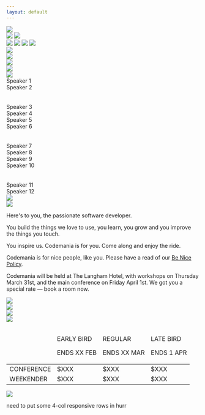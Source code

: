 ```yaml
---
layout: default
---
```

<div class="parallax">
  <div class="parallax__layer parallax__layer--back">
    <div class="stars"></div>
    <img src="/images/2016/alien_1.svg" class="alien1 space-object" />
  </div>
  <div class="parallax__layer parallax__layer--deep">
    <div class="stars-deep"></div>
    <img src="/images/2016/asteroid.svg" class="asteroid2 space-object" />
    <img src="/images/2016/swirl_1.svg" class="swirl1 space-object" />
  </div>
  <div class="parallax__layer parallax__layer--objects">
    <img src="/images/2016/asteroid.svg" class="asteroid1 space-object" />
    <img src="/images/2016/swirl_2.svg" class="swirl2 space-object" />
    <img src="/images/2016/planet_1.svg" class="planet1 space-object" />
    <img src="/images/2016/shuttle_3.svg" class="shuttle3 space-object" />
  </div>
  <div class="parallax__layer parallax__layer--base">
    <div class="row">
      <div class="col-sm-1 hidden-xs">
        <!-- 1/12 width column on medium and small screens, hidden on x-small -->
        <img src="/images/2016/luchanaut_1.svg" class="luchanaut" />
      </div>
      <!-- 8/12 width column on medium and small screens, 9/12 width on x-small -->
      <div class="col-sm-8 col-sm-offset-0 col-xs-10 col-xs-offset-1">
        <img src="/images/2016/masthead.svg" class="masthead" id="masthead" />
      </div>
      <div class="col-sm-2 col-sm-offset-0 col-xs-6 col-xs-offset-3">
        <a href="http://lilregie.com/"><img src="/images/2016/buy-tickets.svg" class="buytickets" /></a>
      </div>
      <div class="col-sm-1 hidden-xs">
        <img src="/images/2016/luchanaut_2.svg" class="luchanaut2" />
      </div>
    </div>
    <div class="row">
      <div class="col-md-10 col-md-offset-1 col-xs-12 titleImageContainer" id="speakers">
        <img src="/images/2016/title_speakers.png" class="titleImage"/>
      </div>
    </div>
    <div class="row speakerRow oswald-bold">
      <div class="col-md-2 col-sm-2 col-xs-1"></div>
      <div class="col-md-2 col-sm-2 col-xs-5 speakerBox">Speaker 1</div>
      <div class="col-md-2 col-sm-2 col-xs-5 speakerBox">Speaker 2</div>
      <div class="hidden-md hidden-sm col-xs-1">&nbsp;</div>
      <div class="hidden-md hidden-sm col-xs-1">&nbsp;</div>
      <div class="col-md-2 col-sm-2 col-xs-5 speakerBox">Speaker 3</div>
      <div class="col-md-2 col-sm-2 col-xs-5 speakerBox">Speaker 4</div>
      <div class="col-md-2 col-sm-2 col-xs-1"></div>
    </div>
    <div class="row speakerRow oswald-bold">
      <div class="col-md-2 col-sm-2 col-xs-1"></div>
      <div class="col-md-2 col-sm-2 col-xs-5 speakerBox">Speaker 5</div>
      <div class="col-md-2 col-sm-2 col-xs-5 speakerBox">Speaker 6</div>
      <div class="hidden-md hidden-sm col-xs-1">&nbsp;</div>
      <div class="hidden-md hidden-sm col-xs-1">&nbsp;</div>
      <div class="col-md-2 col-sm-2 col-xs-5 speakerBox">Speaker 7</div>
      <div class="col-md-2 col-sm-2 col-xs-5 speakerBox">Speaker 8</div>
      <div class="col-md-2 col-sm-2 col-xs-1"></div>
    </div>
    <div class="row speakerRow oswald-bold">
      <div class="col-md-2 col-sm-2 col-xs-1"></div>
      <div class="col-md-2 col-sm-2 col-xs-5">Speaker 9</div>
      <div class="col-md-2 col-sm-2 col-xs-5">Speaker 10</div>
      <div class="hidden-md hidden-sm col-xs-1">&nbsp;</div>
      <div class="hidden-md hidden-sm col-xs-1">&nbsp;</div>
      <div class="col-md-2 col-sm-2 col-xs-5">Speaker 11</div>
      <div class="col-md-2 col-sm-2 col-xs-5">Speaker 12</div>
      <div class="col-md-2 col-sm-2 col-xs-1"></div>
    </div>
    <div class="row">
      <div class="col-md-10 col-md-offset-1 col-xs-12 titleImageContainer" id="about">
        <img src="/images/2016/title_about.png" class="titleImage" />
      </div>
    </div>
    <div class="row">
      <div class="col-md-3 col-sm-3 col-xs-1">
        <img src="/images/2016/alien_2.svg" class="hidden-xs" />
      </div>
      <div class="col-md-6 col-sm-6 col-xs-10 paragraph">
        <p>Here's to you, the passionate software developer.</p>
        <p>You build the things we love to use, you learn, you grow and you improve the things you touch.</p>
        <p>You inspire us. Codemania is for you. Come along and enjoy the ride.</p>
        <p>Codemania is for nice people, like you. Please have a read of our <a href="/benice.html">Be Nice Policy</a>.</p>
        <p>Codemania will be held at The Langham Hotel, with workshops on Thursday March 31st, and the main conference on Friday April 1st. We got you a special rate — book a room now.</p>
      </div>
      <div class="col-md-3 col-sm-3 col-xs-1">
        <img src="/images/2016/luchanaut_3.svg" class="luchanaut3 hidden-xs" />
      </div>
    </div>
    <div class="row">
      <div class="col-sm-4 col-sm-offset-1 col-xs-6 col-xs-offset-3">
        <img src="/images/2016/shuttle_4.svg" class="shuttle4" />
      </div>
      <div class="col-sm-4 col-sm-offset-2 hidden-xs">
        <img src="/images/2016/alien_3.svg" class="alien3" />
      </div>
    </div>
    <div class="row">
      <div class="col-sm-10 col-sm-offset-1 col-xs-12 titleImageContainer" id="tickets">
        <img src="/images/2016/title_tickets.png" class="titleImage"/>
      </div>
    </div>
    <div class="row">
      <!-- 8/12 wide on most, 10/12 wide on mobile -->
      <div class="col-sm-8 col-sm-offset-2 col-xs-12">
        <table class="ticket-table">
          <thead>
            <tr>
              <td></td>
              <td>
                <p class="oswald-bold">EARLY BIRD</p>
                <p class="oswald-light">ENDS XX FEB</p>
              </td>
              <td>
                <p class="oswald-bold">REGULAR</p>
                <p class="oswald-light">ENDS XX MAR</p>
              </td>
              <td>
                <p class="oswald-bold">LATE BIRD</p>
                <p class="oswald-light">ENDS 1 APR</p>
              </td>
            </tr>
          </thead>
          <tbody>
            <tr class="ticket-row-odd">
              <td>CONFERENCE</td>
              <td class="oswald-light">$XXX</td>
              <td class="oswald-light">$XXX</td>
              <td class="oswald-light">$XXX</td>
            </tr>
            <tr class="ticket-row-even">
              <td>WEEKENDER</td>
              <td class="oswald-light">$XXX</td>
              <td class="oswald-light">$XXX</td>
              <td class="oswald-light">$XXX</td>
            </tr>
          </tbody>
        </table>
      </div>
    </div>
    <div class="row">
      <div class="col-md-10 col-md-offset-1 col-xs-12 titleImageContainer" id="sponsors">
        <img src="/images/2016/title_sponsors.png" class="titleImage"/>
      </div>
    </div>
    <div class="row">
      <p>need to put some 4-col responsive rows in hurr</p>
    </div>
  </div>
</div>